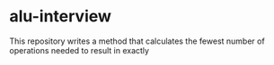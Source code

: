  # alu-interview
This repository writes a method that calculates the fewest number of operations needed to result in exactly
